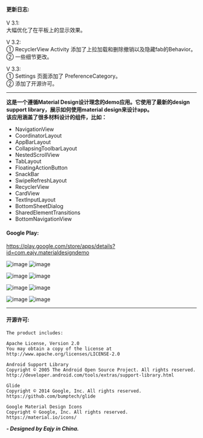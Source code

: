 #### 更新日志:  
V 3.1:  
大幅优化了在平板上的显示效果。  

V 3.2:  
① RecyclerView Activity 添加了上拉加载和删除撤销以及隐藏fab的Behavior。  
② 一些细节更改。  

V 3.3:  
① Settings 页面添加了 PreferenceCategory。  
② 添加了开源许可。  

---  

**这是一个遵循Material Design设计理念的demo应用。它使用了最新的design support library，展示如何使用material design来设计app。  
该应用涵盖了很多材料设计的组件，比如：**  
- NavigationView  
- CoordinatorLayout  
- AppBarLayout  
- CollapsingToolbarLayout  
- NestedScrollView  
- TabLayout  
- FloatingActionButton  
- SnackBar  
- SwipeRefreshLayout  
- RecyclerView  
- CardView  
- TextInputLayout  
- BottomSheetDialog  
- SharedElementTransitions  
- BottomNavigationView

#### Google Play:  
https://play.google.com/store/apps/details?id=com.eajy.materialdesigndemo  
  
![image](https://github.com/Eajy/MaterialDesignDemo/blob/master/pictures/1.png)
![image](https://github.com/Eajy/MaterialDesignDemo/blob/master/pictures/2.png)

![image](https://github.com/Eajy/MaterialDesignDemo/blob/master/pictures/3.png)
![image](https://github.com/Eajy/MaterialDesignDemo/blob/master/pictures/4.png)

![image](https://github.com/Eajy/MaterialDesignDemo/blob/master/pictures/5.png)
![image](https://github.com/Eajy/MaterialDesignDemo/blob/master/pictures/6.png)

![image](https://github.com/Eajy/MaterialDesignDemo/blob/master/pictures/pad_1.png)
![image](https://github.com/Eajy/MaterialDesignDemo/blob/master/pictures/pad_2.png)
  
---  

#### 开源许可:  
    The product includes:  
      
    Apache License, Version 2.0  
    You may obtain a copy of the license at  
    http://www.apache.org/licenses/LICENSE-2.0  
      
    Android Support Library  
    Copyright © 2005 The Android Open Source Project. All rights reserved. 
    http://developer.android.com/tools/extras/support-library.html  
      
    Glide  
    Copyright © 2014 Google, Inc. All rights reserved.  
    https://github.com/bumptech/glide  
      
    Google Material Design Icons  
    Copyright © Google, Inc. All rights reserved.  
    https://material.io/icons/
  
_**- Designed by Eajy in China.**_